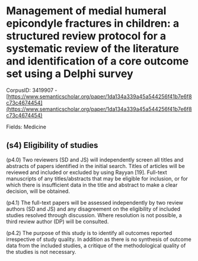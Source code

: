 # Management of medial humeral epicondyle fractures in children: a structured review protocol for a systematic review of the literature and identification of a core outcome set using a Delphi survey

CorpusID: 3419907 - [https://www.semanticscholar.org/paper/1da134a339a45a544256f41b7e6f8c73c4674454](https://www.semanticscholar.org/paper/1da134a339a45a544256f41b7e6f8c73c4674454)

Fields: Medicine

## (s4) Eligibility of studies
(p4.0) Two reviewers (SD and JS) will independently screen all titles and abstracts of papers identified in the initial search. Titles of articles will be reviewed and included or excluded by using Rayyan [19]. Full-text manuscripts of any titles/abstracts that may be eligible for inclusion, or for which there is insufficient data in the title and abstract to make a clear decision, will be obtained.

(p4.1) The full-text papers will be assessed independently by two review authors (SD and JS) and any disagreement on the eligibility of included studies resolved through discussion. Where resolution is not possible, a third review author (DP) will be consulted.

(p4.2) The purpose of this study is to identify all outcomes reported irrespective of study quality. In addition as there is no synthesis of outcome data from the included studies, a critique of the methodological quality of the studies is not necessary.
